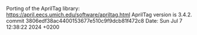 Porting of the AprilTag library: https://april.eecs.umich.edu/software/apriltag.html
AprilTag version is 3.4.2.
commit 3806edf38ac4400153677e510c9f9dcb81f472c8
Date:   Sun Jul 7 12:38:22 2024 +0200
